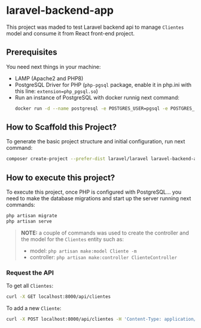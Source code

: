 # laravel-backend-app

This project was maded to test Laravel backend api to manage `Clientes` model and consume it from React front-end project.

## Prerequisites

You need next things in your machine:
* LAMP (Apache2 and PHP8)
* PostgreSQL Driver for PHP (`php-pgsql` package, enable it in php.ini with this line: `extension=php_pgsql.so`)
* Run an instance of PostgreSQL with docker runnig next command:
    ```bash
    docker run -d --name postgresql -e POSTGRES_USER=pgsql -e POSTGRES_PASSWORD=s3cr3t -e POSTGRES_DB=example -p 5432:5432 postgres:14
    ```


## How to Scaffold this Project?

To generate the basic project structure and initial configuration, run next command:
```bash
composer create-project --prefer-dist laravel/laravel laravel-backend-app
```

## How to execute this project?

To execute this project, once PHP is configured with PostgreSQL... you need to make the database migrations and start up the server running next commands:
```bash
php artisan migrate
php artisan serve
```

> **NOTE:** a couple of commands was used to create the controller and the model for the `Clientes` entity such as:
> * model: `php artisan make:model Cliente -m`
> * controller: `php artisan make:controller ClienteController`

### Request the API

To get all `Clientes`:
```bash
curl -X GET localhost:8000/api/clientes
```

To add a new `Cliente`:
```bash
curl -X POST localhost:8000/api/clientes -H 'Content-Type: application/json' -d '{ "id": 1, "nombre_cliente": "John Doe", "email_cliente": "jdoe@mail.com", "telefono_cliente": "123456789"}'
```